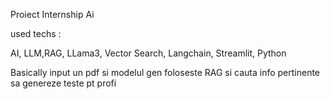 Proiect Internship Ai 

used techs :

AI, LLM,RAG, LLama3, Vector Search, Langchain, Streamlit, Python 


Basically input un pdf si modelul gen foloseste RAG si cauta info pertinente sa genereze teste pt profi

